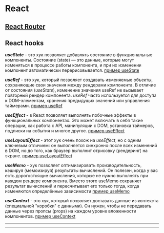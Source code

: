 # React

## [React Router](./react_router/ReactRouter.md)

## React hooks

***useState*** - это хук позволяет добавлять состояние в функциональные компоненты. Состояние (state) — это данные,
которые могут изменяться в процессе работы компонента, и при их изменении компонент автоматически перерисовывается.
[пример useState](./exemple/useState.md)

***useRef*** - это хук, который позволяет создавать изменяемые объекты, сохраняющие свои значения между рендерами
компонента. В отличие от состояния (*useState*), изменение значения useRef не вызывает повторный рендер компонента.
*useRef*
часто используется для доступа к DOM-элементам, хранения предыдущих значений или управления таймерами.
[пример useRef](./exemple/useRef.md)

***useEffect*** - в React позволяет выполнять побочные эффекты в функциональных компонентах. Это может включать в себя
такие
операции, как работа с API, манипуляции с DOM, установка таймеров, подписки на события и многое
другое. [пример useEffect](./exemple/useEffect.md)

***useLayoutEffect*** - этот хук очень похож на *useEffect*, но с одним ключевым отличием: он выполняется синхронно 
после 
всех изменений в DOM, но до того, как браузер выполнит отрисовку (рендеринг) на экране.   [пример useLayoutEffect](./exemple/useLayoutEffect.md)

***useMemo*** - хук позволяет оптимизировать производительность, кэшируя (мемоизируя) результаты вычислений. Он 
полезен, когда у вас есть дорогостоящие вычисления, которые не нужно выполнять при каждом рендере компонента. Вместо этого useMemo сохраняет результат вычислений и пересчитывает его только тогда, когда изменяются определённые зависимости [пример useMemo](./exemple/useMemo.md)

***useContext*** - это хук, который позволяет доставать данные из контекста (специальной "коробки" с данными). Он нужен, чтобы не передавать данные через пропсы (props) на каждом уровне вложенности компонентов. [пример useContext](./exemple/useContext.md)

--- 
---

